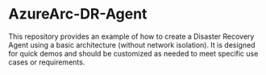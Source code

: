 # AzureArc-DR-Agent
This repository provides an example of how to create a Disaster Recovery Agent using a basic architecture (without network isolation). It is designed for quick demos and should be customized as needed to meet specific use cases or requirements.
